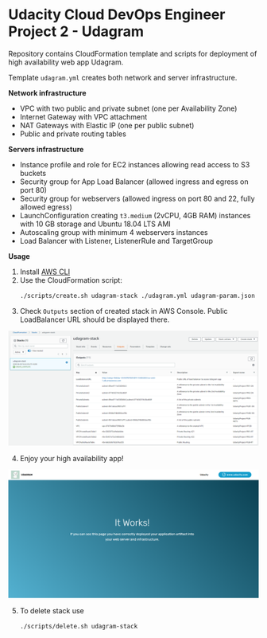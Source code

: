 # Udacity Cloud DevOps Engineer Project 2 - Udagram

Repository contains CloudFormation template and scripts for deployment of high availability web app Udagram.

Template `udagram.yml` creates both network and server infrastructure.

**Network infrastructure**
* VPC with two public and private subnet (one per Availability Zone)
* Internet Gateway with VPC attachment
* NAT Gateways with Elastic IP (one per public subnet)
* Public and private routing tables

**Servers infrastructure**
* Instance profile and role for EC2 instances allowing read access to S3 buckets
* Security group for App Load Balancer (allowed ingress and egress on port 80)
* Security group for webservers (allowed ingress on port 80 and 22, fully allowed egress)
* LaunchConfiguration creating `t3.medium` (2vCPU, 4GB RAM) instances with 10 GB storage and Ubuntu 18.04 LTS AMI
* Autoscaling group with minimum 4 webservers instances 
* Load Balancer with Listener, ListenerRule and TargetGroup 

**Usage**

1. Install [AWS CLI](https://aws.amazon.com/cli/)
2. Use the CloudFormation script:
   ```bash
   ./scripts/create.sh udagram-stack ./udagram.yml udagram-param.json
   ```
3. Check `Outputs` section of created stack in AWS Console. Public LoadBalancer URL should be displayed there.

![LoadBalancer Outputs](https://github.com/KrainskiL/CloudFormation-HA-App/blob/master/img/cloudformation_stack_output.PNG?raw=true)

4. Enjoy your high availability app!

![Udagram_app](https://github.com/KrainskiL/CloudFormation-HA-App/blob/master/img/udagram_mainpage.PNG?raw=true)

5. To delete stack use 
   ```bash
   ./scripts/delete.sh udagram-stack
   ```
